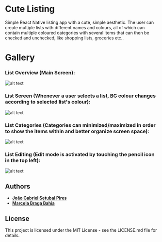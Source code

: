 # Cute Listing

Simple React Native listing app with a cute, simple aesthetic.
The user can create multiple lists with different names and colours, all of which can contain multiple coloured categories with several items that can then be checked and unchecked, like shopping lists, groceries etc..

# Gallery

### List Overview (Main Screen):

![alt text](Screenshots/Overview.png?raw=true "List Overview")

### List Screen (Whenever a user selects a list, BG colour changes according to selected list's colour):

![alt text](Screenshots/ListScreen.png?raw=true "List Screen")

### List Categories (Categories can minimized/maximized in order to show the items within and better organize screen space):

![alt text](Screenshots/ListCategories.png?raw=true "List Categories")

### List Editing (Edit mode is activated by touching the pencil icon in the top left):

![alt text](Screenshots/ListEdit.png?raw=true "List Editing")

## Authors

* [**João Gabriel Setubal Pires**](https://github.com/jgspires)
* [**Marcela Braga Bahia**](https://github.com/mrssolarisdev)

## License

This project is licensed under the MIT License - see the LICENSE.md file for details.
